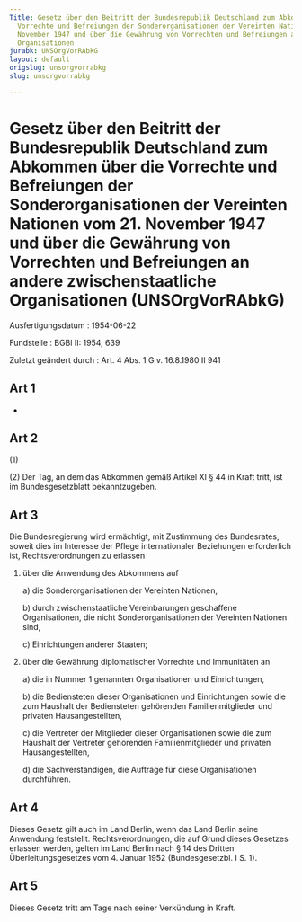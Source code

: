 ```yaml
---
Title: Gesetz über den Beitritt der Bundesrepublik Deutschland zum Abkommen über die
  Vorrechte und Befreiungen der Sonderorganisationen der Vereinten Nationen vom 21.
  November 1947 und über die Gewährung von Vorrechten und Befreiungen an andere zwischenstaatliche
  Organisationen
jurabk: UNSOrgVorRAbkG
layout: default
origslug: unsorgvorrabkg
slug: unsorgvorrabkg

---
```


# Gesetz über den Beitritt der Bundesrepublik Deutschland zum Abkommen über die Vorrechte und Befreiungen der Sonderorganisationen der Vereinten Nationen vom 21. November 1947 und über die Gewährung von Vorrechten und Befreiungen an andere zwischenstaatliche Organisationen (UNSOrgVorRAbkG)

Ausfertigungsdatum
:   1954-06-22

Fundstelle
:   BGBl II: 1954, 639

Zuletzt geändert durch
:   Art. 4 Abs. 1 G v. 16.8.1980 II 941

## Art 1

-

## Art 2

(1)

(2) Der Tag, an dem das Abkommen gemäß Artikel XI § 44 in Kraft tritt,
ist im Bundesgesetzblatt bekanntzugeben.

## Art 3

Die Bundesregierung wird ermächtigt, mit Zustimmung des Bundesrates,
soweit dies im Interesse der Pflege internationaler Beziehungen
erforderlich ist, Rechtsverordnungen zu erlassen

1.  über die Anwendung des Abkommens auf

    a)  die Sonderorganisationen der Vereinten Nationen,


    b)  durch zwischenstaatliche Vereinbarungen geschaffene Organisationen,
        die nicht Sonderorganisationen der Vereinten Nationen sind,


    c)  Einrichtungen anderer Staaten;





2.  über die Gewährung diplomatischer Vorrechte und Immunitäten an

    a)  die in Nummer 1 genannten Organisationen und Einrichtungen,


    b)  die Bediensteten dieser Organisationen und Einrichtungen sowie die zum
        Haushalt der Bediensteten gehörenden Familienmitglieder und privaten
        Hausangestellten,


    c)  die Vertreter der Mitglieder dieser Organisationen sowie die zum
        Haushalt der Vertreter gehörenden Familienmitglieder und privaten
        Hausangestellten,


    d)  die Sachverständigen, die Aufträge für diese Organisationen
        durchführen.

## Art 4

Dieses Gesetz gilt auch im Land Berlin, wenn das Land Berlin seine
Anwendung feststellt. Rechtsverordnungen, die auf Grund dieses
Gesetzes erlassen werden, gelten im Land Berlin nach § 14 des Dritten
Überleitungsgesetzes vom 4. Januar 1952 (Bundesgesetzbl. I S. 1).

## Art 5

Dieses Gesetz tritt am Tage nach seiner Verkündung in Kraft.

